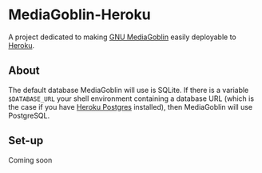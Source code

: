 # MediaGoblin-Heroku

A project dedicated to making [GNU MediaGoblin](http://mediagoblin.org) easily deployable to [Heroku](http://heroku.com).

## About

The default database MediaGoblin will use is SQLite. If there is a variable `$DATABASE_URL` your shell environment containing a database URL (which is the case if you have [Heroku Postgres](https://postgres.heroku.com/) installed), then MediaGoblin will use PostgreSQL.

## Set-up

Coming soon
